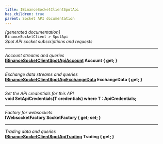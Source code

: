 ```yaml
---
title: IBinanceSocketClientSpotApi
has_children: true
parent: Socket API documentation
---
```

*[generated documentation]*  
`BinanceSocketClient > SpotApi`  
*Spot API socket subscriptions and requests*
  
***
*Account streams and queries*  
**[IBinanceSocketClientSpotApiAccount](IBinanceSocketClientSpotApiAccount.html) Account { get; }**  
***
*Exchange data streams and queries*  
**[IBinanceSocketClientSpotApiExchangeData](IBinanceSocketClientSpotApiExchangeData.html) ExchangeData { get; }**  
***
*Set the API credentials for this API*  
**void SetApiCredentials<T>(T credentials) where T : ApiCredentials;**  
***
*Factory for websockets*  
**IWebsocketFactory SocketFactory { get; set; }**  
***
*Trading data and queries*  
**[IBinanceSocketClientSpotApiTrading](IBinanceSocketClientSpotApiTrading.html) Trading { get; }**  

